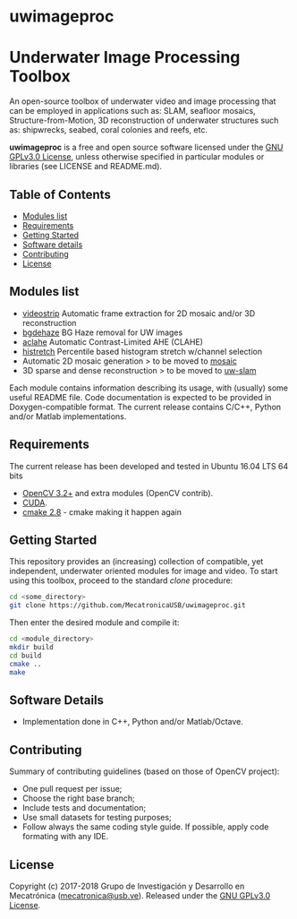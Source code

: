 # uwimageproc
# Underwater Image Processing Toolbox

An open-source toolbox of underwater video and image processing that can be employed in applications such as: SLAM, seafloor mosaics, Structure-from-Motion, 3D reconstruction of underwater structures such as: shipwrecks, seabed, coral colonies and reefs, etc.

**uwimageproc** is a free and open source software licensed under the [GNU GPLv3.0 License](https://en.wikipedia.org/wiki/GNU_General_Public_License), unless otherwise specified in particular modules or libraries (see LICENSE and README.md).

## Table of Contents
- [Modules list](#modules-list)
- [Requirements](#requirements)
- [Getting Started](#getting-started)
- [Software details](#software-details)
- [Contributing](#contributing)
- [License](#license)

## Modules list
- [videostrip](https://github.com/MecatronicaUSB/uwimageproc/tree/master/modules/videostrip) Automatic frame extraction for 2D mosaic and/or 3D reconstruction 
- [bgdehaze](https://github.com/MecatronicaUSB/uwimageproc/tree/master/modules/bgdehaze) BG Haze removal for UW images
- [aclahe](https://github.com/MecatronicaUSB/uwimageproc/tree/master/modules/aclahe) Automatic Contrast-Limited AHE (CLAHE)
- [histretch](https://github.com/MecatronicaUSB/uwimageproc/tree/master/modules/histretch) Percentile based histogram stretch w/channel selection
- Automatic 2D mosaic generation > to be moved to [mosaic](https://github.com/MecatronicaUSB/mosaic)
- 3D sparse and dense reconstruction > to be moved to [uw-slam](https://github.com/MecatronicaUSB/uw-slam)

Each module contains information describing its usage, with (usually) some useful README file. Code documentation is expected to be provided in Doxygen-compatible format. The current release contains C/C++, Python and/or Matlab implementations.

## Requirements

The current release has been developed and tested in Ubuntu 16.04 LTS 64 bits

- [OpenCV 3.2+](http://opencv.org) and extra modules (OpenCV contrib).
- [CUDA]().
- [cmake 2.8](https://cmake.org/) - cmake making it happen again

## Getting Started

This repository provides an (increasing) collection of compatible, yet independent, underwater oriented modules for image and video. To start using this toolbox, proceed to the standard *clone* procedure:

```bash
cd <some_directory>
git clone https://github.com/MecatronicaUSB/uwimageproc.git
```

Then enter the desired module and compile it:
```bash
cd <module_directory>
mkdir build
cd build
cmake ..
make
```

## Software Details

- Implementation done in C++, Python and/or Matlab/Octave.

## Contributing

Summary of contributing guidelines (based on those of OpenCV project):

* One pull request per issue;
* Choose the right base branch;
* Include tests and documentation;
* Use small datasets for testing purposes;
* Follow always the same coding style guide. If possible, apply code formating with any IDE.

## License

Copyright (c) 2017-2018 Grupo de Investigación y Desarrollo en Mecatrónica (<mecatronica@usb.ve>).
Released under the [GNU GPLv3.0 License](LICENSE). 
